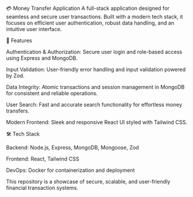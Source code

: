 💳 Money Transfer Application
A full-stack application designed for seamless and secure user transactions. Built with a modern tech stack, it focuses on efficient user authentication, robust data handling, and an intuitive user interface.

🚀 Features

Authentication & Authorization: Secure user login and role-based access using Express and MongoDB.

Input Validation: User-friendly error handling and input validation powered by Zod.

Data Integrity: Atomic transactions and session management in MongoDB for consistent and reliable operations.

User Search: Fast and accurate search functionality for effortless money transfers.

Modern Frontend: Sleek and responsive React UI styled with Tailwind CSS.

🛠️ Tech Stack

Backend: Node.js, Express, MongoDB, Mongoose, Zod

Frontend: React, Tailwind CSS

DevOps: Docker for containerization and deployment

This repository is a showcase of secure, scalable, and user-friendly financial transaction systems.

